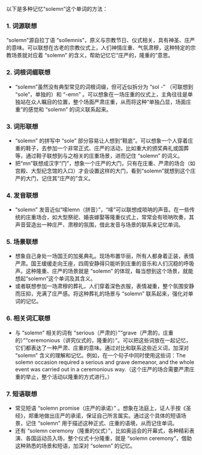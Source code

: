 以下是多种记忆“solemn”这个单词的方法：

### 1. 词源联想
“solemn”源自拉丁语 “sollemnis”，原义与宗教节日、仪式相关，具有神圣、庄严的意味。可以联想在古老的宗教仪式上，人们神情庄重、气氛肃穆，这种特定的宗教场景就对应着 “solemn” 的含义，帮助记忆它“庄严的，隆重的”意思。

### 2. 词根词缀联想
 - “solemn”虽然没有典型常见的词根词缀，但可近似拆分为 “sol -” （可联想到 “sole”，单独的）和 “-emn” 。可以想象在一场庄重的仪式上，主角往往是单独站在众人瞩目的位置，整个场面严肃庄重，从而将这种“单独凸显，场面庄重”的感觉和 “solemn” 的词义联系起来。

### 3. 词形联想
 - “solemn” 的拼写中 “sole” 部分容易让人想到“鞋底”。可以想象一个人穿着庄重的鞋子，去参加一个非常正式、庄严的活动，比如重大的颁奖典礼或国葬等，通过鞋子联想到与之相关的庄重场景，进而记住 “solemn” 的词义。
 - 把“mn”联想成汉字“门”，想象一个庄严的大门，只有在庄重、严肃的场合（如宫殿、大型纪念馆的入口）才会设置这样的大门，看到“solemn”就想到这个庄严的大门，记住其“庄严的”含义。

### 4. 发音联想
 - “solemn” 发音近似“嗦lemn（拼音）”，“嗦”可以联想成唢呐的声音。在一些传统的庄重场合，如大型祭祀、婚丧嫁娶等隆重仪式上，常常会有唢呐吹奏，其声音营造出一种庄严、肃穆的氛围，借此发音与场景的联系来记忆单词。

### 5. 场景联想
 - 想象自己身处一场国王的加冕典礼。现场布置华丽，所有人都身着正装，表情严肃。国王缓缓走向王座，四周安静得只能听到庄重的音乐和人们沉稳的呼吸声。这种隆重、庄严的场景就是 “solemn” 的体现，每当想到这个场景，就能想起“solemn”这个单词及其含义。
 - 或者联想参加一场肃穆的葬礼，人们穿着深色衣服，表情凝重，整个氛围安静而压抑，充满了庄严感。将这种葬礼的场景与 “solemn” 联系起来，强化对单词的记忆。

### 6. 相关词汇联想
 - 与 “solemn” 相关的词有 “serious（严肃的）”“grave（严肃的，庄重的）”“ceremonious（讲究仪式的，隆重的）”。可以把这些词放在一起记忆，它们都表达了一种严肃、庄重的意味。通过对比和联系这些近义词，加深对 “solemn” 含义的理解和记忆。例如，在一个句子中同时使用这些词：The solemn occasion required a serious and grave demeanor, and the whole event was carried out in a ceremonious way.（这个庄严的场合需要严肃庄重的举止，整个活动以隆重的方式进行。）

### 7. 短语联想
 - 常见短语 “solemn promise（庄严的承诺）” 。想象在法庭上，证人手按《圣经》，郑重地做出庄严的承诺，保证自己所言属实。通过这个具体的短语场景，记住 “solemn” 用于描述这种正式、庄重的语境，从而记住单词。
 - 还有 “solemn ceremony（隆重的仪式）”，比如奥运会的开幕式，各种精彩表演、各国运动员入场，整个仪式十分隆重，就是 “solemn ceremony”，借助这种熟悉的场景和短语，加深对 “solemn” 的记忆。 